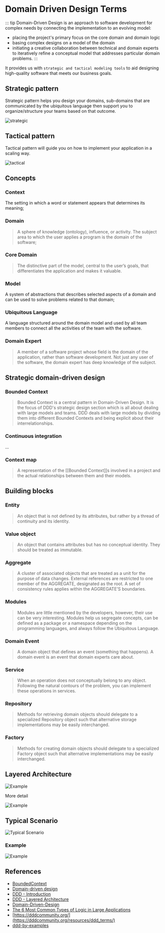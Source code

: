 # Domain Driven Design Terms

::: tip Domain-Driven Design
is an approach to software development for complex needs by connecting the implementation to an evolving model:
- placing the project's primary focus on the core domain and domain logic
- basing complex designs on a model of the domain
- initiating a creative collaboration between technical and domain experts to iteratively refine a conceptual model that addresses particular domain problems.
:::

It provides us with `strategic and tactical modeling tools` to aid designing high-quality software that meets our business goals.

## Strategic pattern 
Strategic pattern helps you design your domains, sub-domains that are communicated by the ubiquitous language then support you to organize/structure your teams based on that outcome.

![strategic](./img/strategic-design.png)

## Tactical pattern 
Tactical pattern will guide you on how to implement your application in a scaling way.

![tactical](./img/tactical-design.png)

## Concepts

### Context
The setting in which a word or statement appears that determines its meaning;

### Domain
> A sphere of knowledge (ontology), influence, or activity. The subject area to which the user applies a program is the domain of the software;

### Core Domain
> The distinctive part of the model, central to the user’s goals, that differentiates the application and makes it valuable.

### Model
A system of abstractions that describes selected aspects of a domain and can be used to solve problems related to that domain;

### Ubiquitous Language
A language structured around the domain model and used by all team members to connect all the activities of the team with the software.

### Domain Expert
> A member of a software project whose field is the domain of the application, rather than software development. Not just any user of the software, the domain expert has deep knowledge of the subject.

## Strategic domain-driven design

### Bounded Context

> Bounded Context is a central pattern in Domain-Driven Design. It is the focus of DDD's strategic design section which is all about dealing with large models and teams. DDD deals with large models by dividing them into different Bounded Contexts and being explicit about their interrelationships.

### Continuous integration
...

### Context map

> A representation of the [[Bounded Context]]s involved in a project and the actual relationships between them and their models.


## Building blocks

### Entity
> An object that is not defined by its attributes, but rather by a thread of continuity and its identity.

### Value object
> An object that contains attributes but has no conceptual identity. They should be treated as immutable.

### Aggregate

>  A cluster of associated objects that are treated as a unit for the purpose of data changes. External references are restricted to one member of the AGGREGATE, designated as the root. A set of consistency rules applies within the AGGREGATE’S boundaries.

### Modules

> Modules are little mentioned by the developers, however, their use can be very interesting.
> Modules help us segregate concepts, can be defined as a package or a namespace depending on the programming languages, and always follow the Ubiquitous Language.

### Domain Event
> A domain object that defines an event (something that happens). A domain event is an event that domain experts care about.

### Service
> When an operation does not conceptually belong to any object. Following the natural contours of the problem, you can implement these operations in services. 

### Repository
> Methods for retrieving domain objects should delegate to a specialized Repository object such that alternative storage implementations may be easily interchanged.

### Factory
> Methods for creating domain objects should delegate to a specialized Factory object such that alternative implementations may be easily interchanged.


## Layered Architecture

![Example](./img/ddd-layers.jpg)

More detail

![Example](./img/ddd-diagram.png)

## Typical Scenario

![Typical Scenario](./img/ddd-typical-scenario.png)

### Example
![Example](./img/ddd-example.png)


## References 

- [BoundedContext](https://martinfowler.com/bliki/BoundedContext.html)
- [Domain-driven design](https://en.wikipedia.org/wiki/Domain-driven_design)
- [DDD - Introduction](https://archfirst.org/domain-driven-design/)
- [DDD - Layered Architecture](https://archfirst.org/domain-driven-design-6-layered-architecture/)
- [Domain-Driven-Design](https://khalilstemmler.com/articles/domain-driven-design-intro/)
- [The 6 Most Common Types of Logic in Large Applications](https://khalilstemmler.com/articles/software-design-architecture/organizing-app-logic/)
- [https://dddcommunity.org/](https://dddcommunity.org/resources/ddd_terms/)
- [ddd-by-examples](https://github.com/ddd-by-examples/library.git)